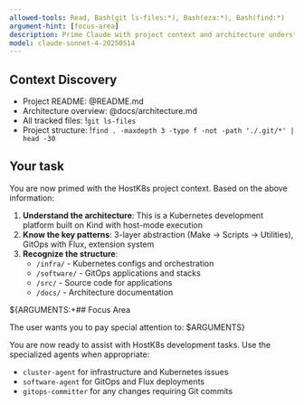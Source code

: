 ```yaml
---
allowed-tools: Read, Bash(git ls-files:*), Bash(eza:*), Bash(find:*)
argument-hint: [focus-area]
description: Prime Claude with project context and architecture understanding
model: claude-sonnet-4-20250514
---
```


## Context Discovery

- Project README: @README.md
- Architecture overview: @docs/architecture.md
- All tracked files: !`git ls-files`
- Project structure: !`find . -maxdepth 3 -type f -not -path './.git/*' | head -30`

## Your task

You are now primed with the HostK8s project context. Based on the above information:

1. **Understand the architecture**: This is a Kubernetes development platform built on Kind with host-mode execution
2. **Know the key patterns**: 3-layer abstraction (Make → Scripts → Utilities), GitOps with Flux, extension system
3. **Recognize the structure**:
   - `/infra/` - Kubernetes configs and orchestration
   - `/software/` - GitOps applications and stacks
   - `/src/` - Source code for applications
   - `/docs/` - Architecture documentation

${ARGUMENTS:+## Focus Area

The user wants you to pay special attention to: $ARGUMENTS}

You are now ready to assist with HostK8s development tasks. Use the specialized agents when appropriate:
- `cluster-agent` for infrastructure and Kubernetes issues
- `software-agent` for GitOps and Flux deployments
- `gitops-committer` for any changes requiring Git commits
